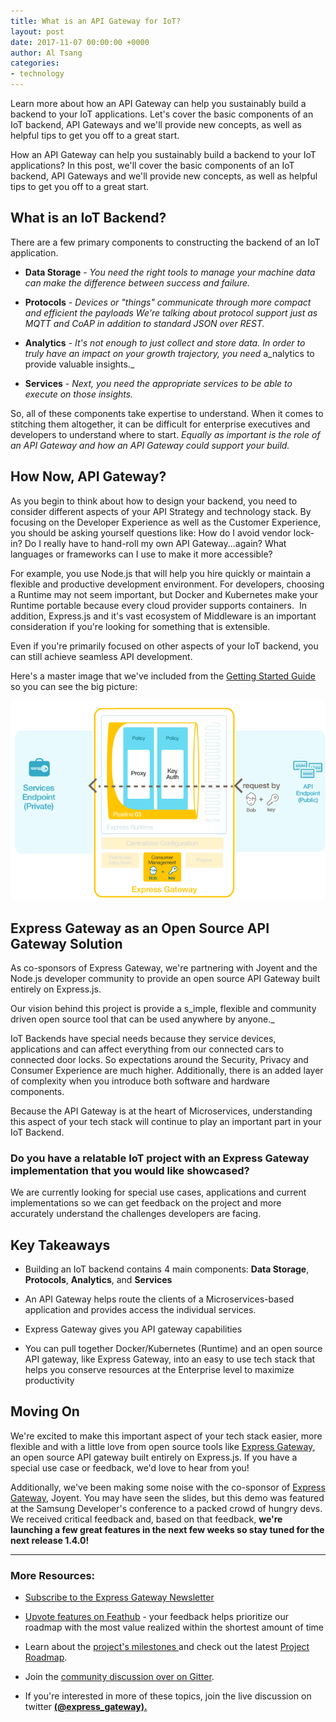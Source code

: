 ```yaml
---
title: What is an API Gateway for IoT?
layout: post
date: 2017-11-07 00:00:00 +0000
author: Al Tsang
categories:
- technology
---
```

Learn more about how an API Gateway can help you sustainably build a backend to your IoT applications. Let's cover the basic components of an IoT backend, API Gateways and we'll provide new concepts, as well as helpful tips to get you off to a great start.

<!--excerpt-->

How an API Gateway can help you sustainably build a backend to your IoT applications? In this post, we'll cover the basic components of an IoT backend, API Gateways and we'll provide new concepts, as well as helpful tips to get you off to a great start.

## What is an IoT Backend?

There are a few primary components to constructing the backend of an IoT application.

* **Data Storage** - _You need the right tools to manage your machine data can make the difference between success and failure._

* **Protocols** - _Devices or "things" communicate through more compact and efficient the payloads We're talking about protocol support just as MQTT and CoAP in addition to standard JSON over REST._

* **Analytics** - _It's not enough to just collect and store data. In order to truly have an impact on your growth trajectory, you need_ a_nalytics to provide valuable insights._

* **Services** - _Next, you need the appropriate services to be able to execute on those insights._

So, all of these components take expertise to understand. When it comes to stitching them altogether, it can be difficult for enterprise executives and developers to understand where to start. _Equally as important is the role of an API Gateway and how an API Gateway could support your build._

## How Now, API Gateway?

As you begin to think about how to design your backend, you need to consider different aspects of your API Strategy and technology stack. By focusing on the Developer Experience as well as the Customer Experience, you should be asking yourself questions like: How do I avoid vendor lock-in? Do I really have to hand-roll my own API Gateway...again? What languages or frameworks can I use to make it more accessible?

For example, you use Node.js that will help you hire quickly or maintain a flexible and productive development environment. For developers, choosing a Runtime may not seem important, but Docker and Kubernetes make your Runtime portable because every cloud provider supports containers.  In addition, Express.js and it's vast ecosystem of Middleware is an important consideration if you're looking for something that is extensible.

Even if you're primarily focused on other aspects of your IoT backend, you can still achieve seamless API development.

Here's a master image that we've included from the [Getting Started Guide](http://www.express-gateway.io/getting-started/ "Express Gateway Getting Started Guide") so you can see the big picture:

![](/assets/img/secure-2.png)

## Express Gateway as an Open Source API Gateway Solution

As co-sponsors of Express Gateway, we're partnering with Joyent and the Node.js developer community to provide an open source API Gateway built entirely on Express.js.

Our vision behind this project is provide a s_imple, flexible and community driven open source tool that can be used anywhere by anyone._

IoT Backends have special needs because they service devices, applications and can affect everything from our connected cars to connected door locks. So expectations around the Security, Privacy and Consumer Experience are much higher. Additionally, there is an added layer of complexity when you introduce both software and hardware components.

Because the API Gateway is at the heart of Microservices, understanding this aspect of your tech stack will continue to play an important part in your IoT Backend.

### Do you have a relatable IoT project with an Express Gateway implementation that you would like showcased?

We are currently looking for special use cases, applications and current implementations so we can get feedback on the project and more accurately understand the challenges developers are facing.

## Key Takeaways

* Building an IoT backend contains 4 main components: **Data Storage**, **Protocols**, **Analytics**, and **Services**

* An API Gateway helps route the clients of a Microservices-based application and provides access the individual services.

* Express Gateway gives you API gateway capabilities

* You can pull together Docker/Kubernetes (Runtime) and an open source API gateway, like Express Gateway, into an easy to use tech stack that helps you conserve resources at the Enterprise level to maximize productivity

## Moving On

We're excited to make this important aspect of your tech stack easier, more flexible and with a little love from open source tools like [Express Gateway](http://www.express-gateway.io), an open source API gateway built entirely on Express.js. If you have a special use case or feedback, we'd love to hear from you!

Additionally, we've been making some noise with the co-sponsor of [Express Gateway](http://www.express-gateway.io), Joyent. You may have seen the slides, but this demo was featured at the Samsung Developer's conference to a packed crowd of hungry devs. We received critical feedback and, based on that feedback, **we're launching a few great features in the next few weeks so stay tuned for the next release 1.4.0!**

---

### **More Resources:**

* [Subscribe to the Express Gateway Newsletter](http://eepurl.com/cVOqd5 "Express Gateway Newsletter")

* [Upvote features on Feathub](https://feathub.com/ExpressGateway/express-gateway "Express Gateway on Feathub") - your feedback helps prioritize our roadmap with the most value realized within the shortest amount of time

* Learn about the [project's milestones ](https://github.com/ExpressGateway/express-gateway/milestones "Express Gateway Project Roadmap")and check out the latest [Project Roadmap](https://github.com/ExpressGateway/express-gateway/milestones "Express Gateway Project Roadmap").

* Join the [community discussion over on Gitter](https://gitter.im/ExpressGateway/express-gateway "Express Gateway Gitter Community").

* If you're interested in more of these topics, join the live discussion on twitter [**(@express_gateway).**](https://twitter.com/express_gateway)